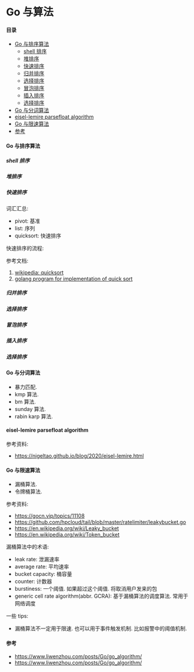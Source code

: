 # Go 与算法

#### 目录

<!-- vim-markdown-toc GFM -->

* [Go 与排序算法](#go-与排序算法)
  * [shell 排序](#shell-排序)
  * [堆排序](#堆排序)
  * [快速排序](#快速排序)
  * [归并排序](#归并排序)
  * [选择排序](#选择排序)
  * [冒泡排序](#冒泡排序)
  * [插入排序](#插入排序)
  * [选择排序](#选择排序-1)
* [Go 与分词算法](#go-与分词算法)
* [eisel-lemire parsefloat algorithm](#eisel-lemire-parsefloat-algorithm)
* [Go 与限速算法](#go-与限速算法)
* [参考](#参考)

<!-- vim-markdown-toc -->

#### Go 与排序算法

##### shell 排序
##### 堆排序
##### 快速排序

词汇汇总:

- pivot: 基准
- list: 序列
- quicksort: 快速排序

快速排序的流程:


参考文档:

1. [wikipedia: quicksort](https://en.wikipedia.org/wiki/Quicksort)
2. [golang program for implementation of quick sort](https://www.golangprograms.com/golang-program-for-implementation-of-quick-sort.html)


##### 归并排序
##### 选择排序
##### 冒泡排序
##### 插入排序
##### 选择排序

#### Go 与分词算法

- 暴力匹配.
- kmp 算法.
- bm 算法.
- sunday 算法.
- rabin karp 算法.

#### eisel-lemire parsefloat algorithm

参考资料:
- https://nigeltao.github.io/blog/2020/eisel-lemire.html

#### Go 与限速算法

- 漏桶算法.
- 令牌桶算法.

参考资料:

- https://gocn.vip/topics/11108
- https://github.com/hpcloud/tail/blob/master/ratelimiter/leakybucket.go
- https://en.wikipedia.org/wiki/Leaky_bucket
- https://en.wikipedia.org/wiki/Token_bucket

漏桶算法中的术语:

- leak rate: 泄漏速率
- average rate: 平均速率
- bucket capacity: 桶容量
- counter: 计数器
- burstiness: 一个阈值. 如果超过这个阈值. 将取消用户发来的包
- generic cell rate algorithm(abbr. GCRA): 基于漏桶算法的调度算法. 常用于网络调度

一些 tips:

- 漏桶算法不一定用于限速. 也可以用于事件触发机制. 比如报警中的阈值机制.

#### 参考
- https://www.liwenzhou.com/posts/Go/go_algorithm/
- https://www.liwenzhou.com/posts/Go/go_algorithm/
